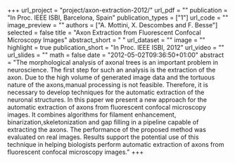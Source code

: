 +++
url_project = "project/axon-extraction-2012/"
url_pdf = ""
publication = "In Proc. IEEE ISBI, Barcelona, Spain"
publication_types = ["1"]
url_code = ""
image_preview = ""
authors = ["A. Mottini, X. Descombes and F. Besse"]
selected = false
title = "Axon Extraction from Fluorescent Confocal Microscopy Images"
abstract_short = " "
url_dataset = ""
image = ""
highlight = true
publication_short = "In Proc. IEEE ISBI, 2012"
url_video = ""
url_slides = ""
math = false
date = "2012-05-02T09:36:50+01:00"
abstract = "The morphological analysis of axonal trees is an important problem in neuroscience. The first step for such an analysis is the extraction of the axon. Due to the high volume of generated image data and the tortuous nature of the axons,manual processing is not feasible. Therefore, it is necessary to develop techniques for the automatic extraction of the neuronal structures. In this paper we present a new approach for the automatic extraction of axons from fluorescent confocal microscopy images. It combines algorithms for filament enhancement, binarization,skeletonization and gap filling in a pipeline capable of extracting the axons. The performance of the proposed method was evaluated on real images. Results support the potential use of this technique in helping biologists perform automatic extraction of axons from fluorescent confocal microscopy images."
+++

